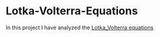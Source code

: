 # Lotka-Volterra-Equations
In this project I have analyzed the [Lotka_Volterra equations](https://en.wikipedia.org/wiki/Lotka%E2%80%93Volterra_equations)
